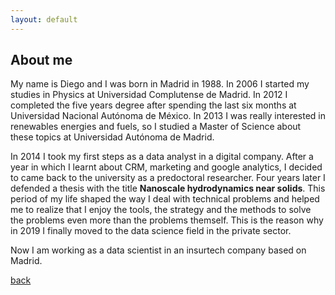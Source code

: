 ```yaml
---
layout: default
---
```


## About me

My name is Diego and I was born in Madrid in 1988. In 2006 I started my studies in Physics at Universidad Complutense de Madrid. In 2012 I completed the five years degree after spending the last six months at Universidad Nacional Autónoma de México. In 2013 I was really interested in renewables energies and fuels, so I studied a Master of Science about these topics at Universidad Autónoma de Madrid. 

In 2014 I took my first steps as a data analyst in a digital company. After a year in which I learnt about CRM, marketing and google analytics, I decided to came back to the university as a predoctoral researcher. Four years later I defended a thesis with the title **Nanoscale hydrodynamics near solids**.  This period of my life shaped the way I deal with technical problems and helped me to realize that I enjoy the tools, the strategy and the methods to solve the problems even more than the problems themself. This is the reason why in 2019 I finally moved to the data science field in the private sector.

Now I am working as a data scientist in an insurtech company based on Madrid. 


[back](./)
